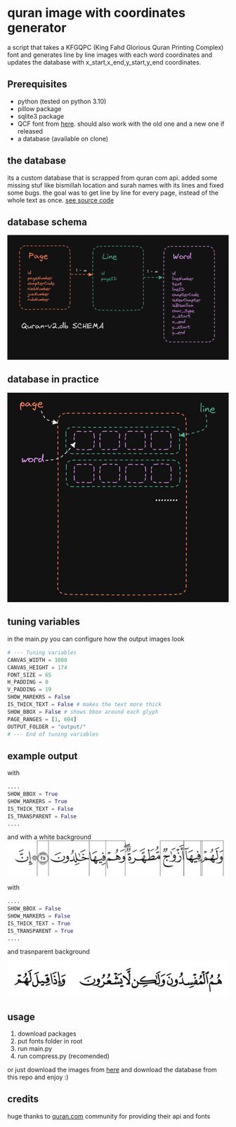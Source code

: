 # quran image with coordinates generator

a script that takes a KFGQPC (King Fahd Glorious Quran Printing Complex) font and generates line by line images with each word coordinates and updates the database with x_start,x_end,y_start,y_end coordinates.

## Prerequisites

- python (tested on python 3.10)
- pillow package
- sqlite3 package
- QCF font from [here](https://github.com/quran/quran.com-frontend-next/tree/master/public/fonts/quran/hafs/v2/ttf). should also work with the old one and a new one if released
- a database (available on clone)

## the database

its a custom database that is scrapped from quran com api. added some missing stuf like bismillah location and surah names with its lines and fixed some bugs.
the goal was to get line by line for every page, instead of the whole text as once. [see source code](https://github.com/fai9al7dad/quran-starter-api/tree/Main/src/utils)

## database schema

![database schema](/images/readme/quran_schema.png "database schema")

## database in practice

![database in practice](/images/readme/database_in_practice.png "database in practice")

## tuning variables

in the main.py you can configure how the output images look

```python
# --- Tuning variables
CANVAS_WIDTH = 1080
CANVAS_HEIGHT = 174
FONT_SIZE = 65
H_PADDING = 0
V_PADDING = 19
SHOW_MAREKRS = False
IS_THICK_TEXT = False # makes the text more thick
SHOW_BBOX = False # shows bbox around each glyph
PAGE_RANGES = [1, 604]
OUTPUT_FOLDER = "output/"
# --- End of tuning variables
```

## example output

with

```python
....
SHOW_BBOX = True
SHOW_MARKERS = True
IS_THICK_TEXT = False
IS_TRANSPARENT = False
....
```

and with a white background
![output example 1](/images/readme/output.png "output example 1")

with

```python
....
SHOW_BBOX = False
SHOW_MARKERS = False
IS_THICK_TEXT = True
IS_TRANSPARENT = True
....
```

and trasnparent background

![output example 2](/images/readme/output_2.png "output example 2")

## usage

1. download packages
2. put fonts folder in root
3. run main.py
4. run compress.py (recomended)

or just download the images from [here](https://drive.google.com/drive/folders/1jaeXUGk9kpFDR20e7pz8F9b00A1j7PfW?usp=share_link) and download the database from this repo and enjoy :)

## credits

huge thanks to [quran.com](https://github.com/quran) community for providing their api and fonts
